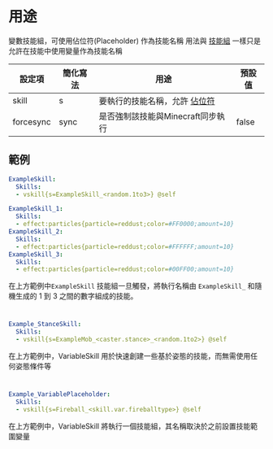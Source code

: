 用途
===============

變數技能組，可使用佔位符(Placeholder) 作為技能名稱
用法與 [技能組](skills/mechanics/skill) 一樣只是允許在技能中使用變量作為技能名稱

| 設定項 | 簡化寫法 | 用途 | 預設值 |
|-----------|-----------|-----------------|---------|
| skill | s | 要執行的技能名稱，允許 [佔位符](Skills/Placeholders) |  |
| forcesync | sync  | 是否強制該技能與Minecraft同步執行 | false   |


範例
--------
```yml
ExampleSkill:
  Skills:
  - vskill{s=ExampleSkill_<random.1to3>} @self

ExampleSkill_1:
  Skills:
  - effect:particles{particle=reddust;color=#FF0000;amount=10}
ExampleSkill_2:
  Skills:
  - effect:particles{particle=reddust;color=#FFFFFF;amount=10}
ExampleSkill_3:
  Skills:
  - effect:particles{particle=reddust;color=#00FF00;amount=10}
```
在上方範例中`ExampleSkill` 技能組一旦觸發，將執行名稱由 `ExampleSkill_` 和隨機生成的 1 到 3 之間的數字組成的技能。

#

```yml
Example_StanceSkill:
  Skills:
  - vskill{s=ExampleMob_<caster.stance>_<random.1to2>} @self
```
在上方範例中，VariableSkill 用於快速創建一些基於姿態的技能，而無需使用任何姿態條件等

#

```yml
Example_VariablePlaceholder:
  Skills:
  - vskill{s=Fireball_<skill.var.fireballtype>} @self
```
在上方範例中，VariableSkill 將執行一個技能組，其名稱取決於之前設置技能範圍變量